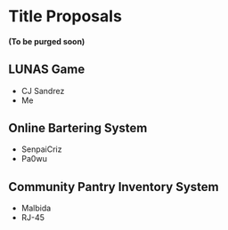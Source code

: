 # Title Proposals
#### (To be purged soon)
## LUNAS Game
- CJ Sandrez
- Me
## Online Bartering System
- SenpaiCriz
- Pa0wu
## Community Pantry Inventory System
- Malbida
- RJ-45